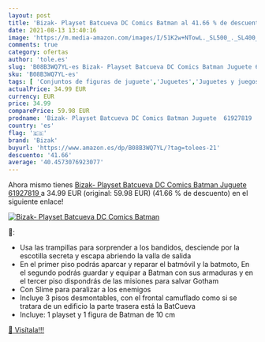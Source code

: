 ```yaml
---
layout: post
title: 'Bizak- Playset Batcueva DC Comics Batman al 41.66 % de descuento'
date: 2021-08-13 13:40:16
image: 'https://m.media-amazon.com/images/I/51K2w+NTowL._SL500_._SL400_.jpg'
comments: true
category: ofertas
author: 'tole.es'
slug: 'B08B3WQ7YL-es Bizak- Playset Batcueva DC Comics Batman Juguete 61927819'
sku: 'B08B3WQ7YL-es'
tags: [ 'Conjuntos de figuras de juguete','Juguetes','Juguetes y juegos','Muñecos y figuras','bizak','bizak-', ]
actualPrice: 34.99 EUR
currency: EUR
price: 34.99
comparePrice: 59.98 EUR
prodname: 'Bizak- Playset Batcueva DC Comics Batman Juguete  61927819 '
country: 'es'
flag: '🇪🇸'
brand: 'Bizak'
buyurl: 'https://www.amazon.es/dp/B08B3WQ7YL/?tag=tolees-21'
descuento: '41.66'
average: '40.4573076923077'
---
```


Ahora mismo tienes [Bizak- Playset Batcueva DC Comics Batman Juguete  61927819 ](https://www.amazon.es/dp/B08B3WQ7YL/?tag=tolees-21) a 34.99 EUR (original: 59.98 EUR) (41.66 %  de descuento) en el siguiente enlace!

[![Bizak- Playset Batcueva DC Comics Batman](https://m.media-amazon.com/images/I/51K2w+NTowL._SL500_._SL400_.jpg)](https://www.amazon.es/dp/B08B3WQ7YL/?tag=tolees-21)

🔎:

- Usa las trampillas para sorprender a los bandidos, desciende por la escotilla secreta y escapa abriendo la valla de salida
- En el primer piso podrás aparcar y reparar el batmóvil y la batmoto, En el segundo podrás guardar y equipar a Batman con sus armaduras y en el tercer piso dispondrás de las misiones para salvar Gotham
- Con Slime para paralizar a los enemigos
- Incluye 3 pisos desmontables, con el frontal camuflado como si se tratara de un edificio la parte trasera está la BatCueva
- Incluye: 1 playset y 1 figura de Batman de 10 cm

[🛒 Visítala!!!](https://www.amazon.es/dp/B08B3WQ7YL/?tag=tolees-21)
